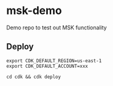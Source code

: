 # msk-demo
Demo repo to test out MSK functionality

## Deploy

    export CDK_DEFAULT_REGION=us-east-1
    export CDK_DEFAULT_ACCOUNT=xxx

    cd cdk && cdk deploy
